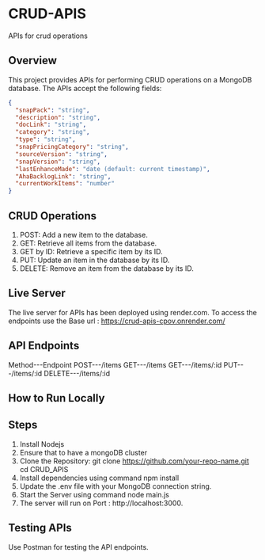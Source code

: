 # CRUD-APIS

APIs for crud operations

## Overview

This project provides APIs for performing CRUD operations on a MongoDB database. The APIs accept the following fields:

```json
{
  "snapPack": "string",
  "description": "string",
  "docLink": "string",
  "category": "string",
  "type": "string",
  "snapPricingCategory": "string",
  "sourceVersion": "string",
  "snapVersion": "string",
  "lastEnhanceMade": "date (default: current timestamp)",
  "AhaBacklogLink": "string",
  "currentWorkItems": "number"
}
```
## CRUD Operations

1. POST: Add a new item to the database.
2. GET: Retrieve all items from the database.
3. GET by ID: Retrieve a specific item by its ID.
4. PUT: Update an item in the database by its ID.
5. DELETE: Remove an item from the database by its ID.

## Live Server

The live server for APIs has been deployed using render.com.
To access the endpoints use the Base url : https://crud-apis-cpov.onrender.com/

## API Endpoints

Method---Endpoint
POST---/items
GET---/items
GET---/items/:id
PUT---/items/:id
DELETE---/items/:id

## How to Run Locally
## Steps

1. Install Nodejs
2. Ensure that to have a mongoDB cluster
3. Clone the Repository:
   git clone https://github.com/your-repo-name.git
   cd CRUD_APIS
4. Install dependencies using command npm install
5. Update the .env file with your MongoDB connection string.
6. Start the Server using command node main.js
7. The server will run on Port : http://localhost:3000.

## Testing APIs

Use Postman for testing the API endpoints.
